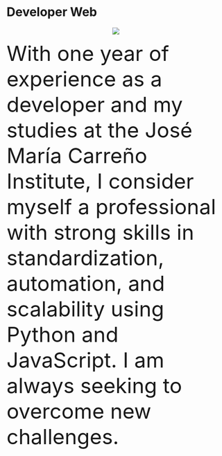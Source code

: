 # Developer Web

<p align="center">
  <img src="https://media.licdn.com/dms/image/D4E16AQFiz8tQz9PKhw/profile-displaybackgroundimage-shrink_350_1400/0/1677677996772?e=1701302400&v=beta&t=1z4jKSeKgTSbLS811yiL3Co-tUQmqKoyT4a0B4F91cs" />
</p>

<font size= "7">With one year of experience as a developer and my studies at the José María Carreño Institute, I consider myself a professional with strong skills in standardization, automation, and   scalability using Python and JavaScript. I am always seeking to overcome new challenges.</font>
